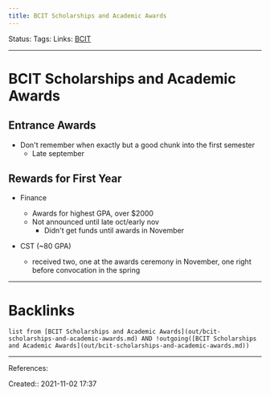 ```yaml
---
title: BCIT Scholarships and Academic Awards
---
```

Status: 
Tags: 
Links: [BCIT](out/bcit.md)
___
# BCIT Scholarships and Academic Awards
## Entrance Awards
- Don't remember when exactly but a good chunk into the first semester
	- Late september
## Rewards for First Year
- Finance
	- Awards for highest GPA, over $2000
	- Not announced until late oct/early nov
		- Didn't get funds until awards in November

- CST (~80 GPA)
	- received two, one at the awards ceremony in November, one right before convocation in the spring 
___
# Backlinks
```dataview
list from [BCIT Scholarships and Academic Awards](out/bcit-scholarships-and-academic-awards.md) AND !outgoing([BCIT Scholarships and Academic Awards](out/bcit-scholarships-and-academic-awards.md))
```
___
References:

Created:: 2021-11-02 17:37